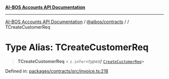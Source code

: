 [**AI-BOS Accounts API Documentation**](../../../README.md)

***

[AI-BOS Accounts API Documentation](../../../README.md) / [@aibos/contracts](../README.md) / [](../README.md) / TCreateCustomerReq

# Type Alias: TCreateCustomerReq

> **TCreateCustomerReq** = `z.infer`\<*typeof* [`CreateCustomerReq`](../variables/CreateCustomerReq.md)\>

Defined in: [packages/contracts/src/invoice.ts:218](https://github.com/pohlai88/accounts/blob/48103fb36d28b2b9bfb33472b6de2f719773cde9/packages/contracts/src/invoice.ts#L218)
